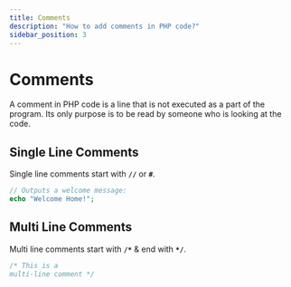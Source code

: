 ```yaml
---
title: Comments
description: "How to add comments in PHP code?"
sidebar_position: 3
---
```


# Comments 

A comment in PHP code is a line that is not executed as a part of the program. Its only purpose is to be read by someone who is looking at the code.

## Single Line Comments

Single line comments start with **`//`** or **`#`**.

```php
// Outputs a welcome message:
echo "Welcome Home!";
```


## Multi Line Comments 
Multi line comments start with **`/*`** & end with **`*/`**.

```php
/* This is a
multi-line comment */

```